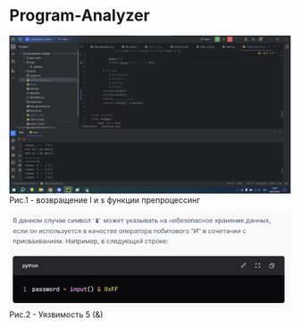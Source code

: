 # Program-Analyzer
![img.png](pic/img.png)
Рис.1 - возвращение l и s функции препроцессинг


![img.png](pic/img2.png)
Рис.2 - Уязвимость 5 (&)